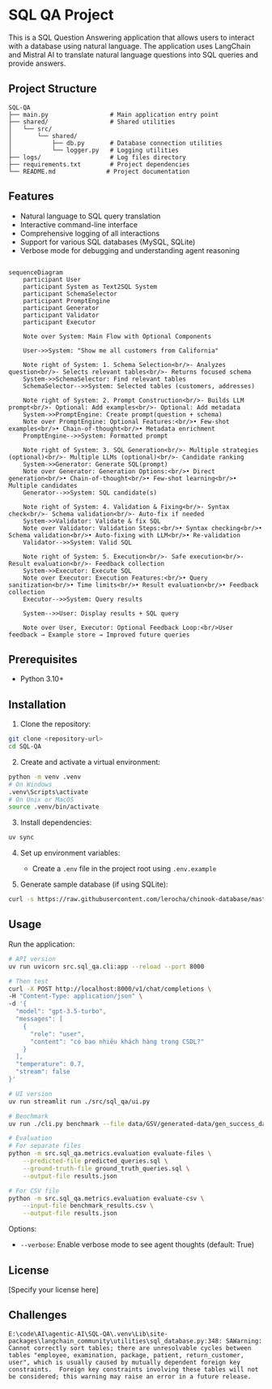 # SQL QA Project

This is a SQL Question Answering application that allows users to interact with a database using natural language. The application uses LangChain and Mistral AI to translate natural language questions into SQL queries and provide answers.

## Project Structure

```text
SQL-QA
├── main.py                 # Main application entry point
├── shared/                 # Shared utilities
│   └── src/
│       └── shared/
│           ├── db.py       # Database connection utilities
│           └── logger.py   # Logging utilities
├── logs/                   # Log files directory
├── requirements.txt        # Project dependencies
└── README.md              # Project documentation
```

## Features

- Natural language to SQL query translation
- Interactive command-line interface
- Comprehensive logging of all interactions
- Support for various SQL databases (MySQL, SQLite)
- Verbose mode for debugging and understanding agent reasoning

```mermaid

sequenceDiagram
    participant User
    participant System as Text2SQL System
    participant SchemaSelector
    participant PromptEngine
    participant Generator
    participant Validator
    participant Executor

    Note over System: Main Flow with Optional Components

    User->>System: "Show me all customers from California"
    
    Note right of System: 1. Schema Selection<br/>- Analyzes question<br/>- Selects relevant tables<br/>- Returns focused schema
    System->>SchemaSelector: Find relevant tables
    SchemaSelector-->>System: Selected tables (customers, addresses)
    
    Note right of System: 2. Prompt Construction<br/>- Builds LLM prompt<br/>- Optional: Add examples<br/>- Optional: Add metadata
    System->>PromptEngine: Create prompt(question + schema)
    Note over PromptEngine: Optional Features:<br/>• Few-shot examples<br/>• Chain-of-thought<br/>• Metadata enrichment
    PromptEngine-->>System: Formatted prompt
    
    Note right of System: 3. SQL Generation<br/>- Multiple strategies (optional)<br/>- Multiple LLMs (optional)<br/>- Candidate ranking
    System->>Generator: Generate SQL(prompt)
    Note over Generator: Generation Options:<br/>• Direct generation<br/>• Chain-of-thought<br/>• Few-shot learning<br/>• Multiple candidates
    Generator-->>System: SQL candidate(s)
    
    Note right of System: 4. Validation & Fixing<br/>- Syntax check<br/>- Schema validation<br/>- Auto-fix if needed
    System->>Validator: Validate & fix SQL
    Note over Validator: Validation Steps:<br/>• Syntax checking<br/>• Schema validation<br/>• Auto-fixing with LLM<br/>• Re-validation
    Validator-->>System: Valid SQL
    
    Note right of System: 5. Execution<br/>- Safe execution<br/>- Result evaluation<br/>- Feedback collection
    System->>Executor: Execute SQL
    Note over Executor: Execution Features:<br/>• Query sanitization<br/>• Time limits<br/>• Result evaluation<br/>• Feedback collection
    Executor-->>System: Query results
    
    System-->>User: Display results + SQL query
    
    Note over User, Executor: Optional Feedback Loop:<br/>User feedback → Example store → Improved future queries
```

## Prerequisites

- Python 3.10+

## Installation

1. Clone the repository:

```bash
git clone <repository-url>
cd SQL-QA
```

2. Create and activate a virtual environment:

```bash
python -m venv .venv
# On Windows
.venv\Scripts\activate
# On Unix or MacOS
source .venv/bin/activate
```

3. Install dependencies:

```bash
uv sync
```

4. Set up environment variables:
   - Create a `.env` file in the project root using `.env.example`

5. Generate sample database (if using SQLite):

```bash
curl -s https://raw.githubusercontent.com/lerocha/chinook-database/master/ChinookDatabase/DataSources/Chinook_Sqlite.sql | sqlite3 Chinook.db
```

## Usage

Run the application:

```bash
# API version
uv run uvicorn src.sql_qa.cli:app --reload --port 8000

# Then test
curl -X POST http://localhost:8000/v1/chat/completions \
-H "Content-Type: application/json" \
-d '{
  "model": "gpt-3.5-turbo",
  "messages": [
    {
      "role": "user",
      "content": "có bao nhiêu khách hàng trong CSDL?"
    }
  ],
  "temperature": 0.7,
  "stream": false
}'

# UI version
uv run streamlit run ./src/sql_qa/ui.py

# Benchmark 
uv run ./cli.py benchmark --file data/GSV/generated-data/gen_success_data.csv

# Evaluation
# For separate files
python -m src.sql_qa.metrics.evaluation evaluate-files \
    --predicted-file predicted_queries.sql \
    --ground-truth-file ground_truth_queries.sql \
    --output-file results.json

# For CSV file
python -m src.sql_qa.metrics.evaluation evaluate-csv \
    --input-file benchmark_results.csv \
    --output-file results.json
```

Options:

- `--verbose`: Enable verbose mode to see agent thoughts (default: True)

## License

[Specify your license here]

## Challenges

```text
E:\code\AI\agentic-AI\SQL-QA\.venv\Lib\site-packages\langchain_community\utilities\sql_database.py:348: SAWarning: Cannot correctly sort tables; there are unresolvable cycles between tables "employee, examination, package, patient, return_customer, user", which is usually caused by mutually dependent foreign key constraints.  Foreign key constraints involving these tables will not be considered; this warning may raise an error in a future release.
```
